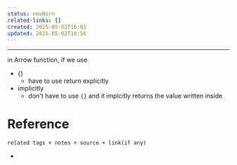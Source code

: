 ```yaml
---
status: newBorn
related-links: []
created: 2025-05-02T16:01
updated: 2025-05-02T16:56
---
```

---

in Arrow function, if we use 
- {}
	- have to use return explicitly
- implicitly
	- don't have to use `{}` and it implcitly returns the value written inside


# Reference
`related tags + notes + source + link(if any)`
 

- 